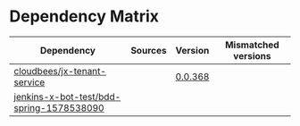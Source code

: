 # Dependency Matrix

Dependency | Sources | Version | Mismatched versions
---------- | ------- | ------- | -------------------
[cloudbees/jx-tenant-service](https://github.com/cloudbees/jx-tenant-service) |  | [0.0.368](https://github.com/cloudbees/jx-tenant-service/releases/tag/v0.0.368) | 
[jenkins-x-bot-test/bdd-spring-1578538090](https://github.com/jenkins-x-bot-test/bdd-spring-1578538090.git) |  | []() | 
